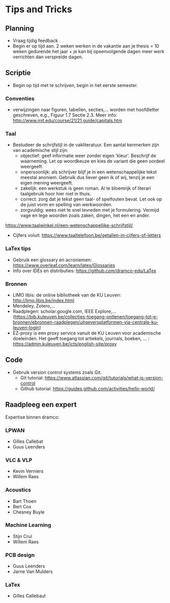 # Tips and Tricks


## Planning
- Vraag tijdig feedback
- Begin er op tijd aan. 2 weken werken in de vakantie aan je thesis = 10 weken gedurende het jaar + je kan bij opeenvolgende dagen meer werk verrichten dan verspreide dagen.

## Scriptie
- Begin op tijd met te schrijven, begin in het eerste semester.

### Conventies
- verwijzingen naar figuren, tabellen, secties,... worden met hoofdletter geschreven, e.g., Figuur 1.7 Sectie 2.3. Meer info: http://www.mit.edu/course/21/21.guide/capitals.htm

### Taal
- Bestudeer de schrijfstijl in de vakliteratuur. Een aantal kenmerken zijn van academische stijl zijn:
	- objectief: geef informatie weer zonder eigen 'kleur'. Beschrijf de waarneming. Let op woordkeuze en kies de variant die geen oordeel weergeeft.
	- onpersoonlijk: als schrijver blijf je in een wetenschappelijke tekst meestal anoniem. Gebruik dus liever geen ik of wij, tenzij je een eigen mening weergeeft.
	- zakelijk: een werkstuk is geen roman. Al te bloemrijk of literari taalgebruik hoor hier niet in thuis.
	- correct: zorg dat je tekst geen taal- of spelfouten bevat. Let ook op de juist vorm en spelling van werkwoorden.
	- zorgvuldig: wees niet te snel tevreden met je formulering. Vermijd vage en lege woorden zoals zaken, dingen, het een en ander.
  
https://www.taalwinkel.nl/een-wetenschappelijke-schrijfstijl/
- Cijfers voluit: https://www.taaltelefoon.be/getallen-in-cijfers-of-letters

### LaTex tips
- Gebruik een glossary en acroniemen: https://www.overleaf.com/learn/latex/Glossaries
- Info over IDEs en distributies: https://github.com/dramco-edu/LaTex

### Bronnen
- LIMO libis: de online bibliotheek van de KU Leuven: http://limo.libis.be/index.html
- Mendeley, Zotero,...
- Raadplegen: scholar.google.com, IEEE Explore,... (https://bib.kuleuven.be/collecties-toegang-ontlenen/toegang-tot-e-bronnen/ebronnen-raadplegen/uitgeversplatformen-via-centrale-ku-leuven-login)
- EZ-proxy is een proxy service vanuit de KU Leuven voor academische doeleinden. Het geeft toegang tot artiekels, journals, boeken, ... : https://admin.kuleuven.be/icts/english-site/proxy

## Code
- Gebruik version control systems zoals Git.
  * Git tutorial: https://www.atlassian.com/git/tutorials/what-is-version-control
  * Github tutorial: https://guides.github.com/activities/hello-world/

## Raadpleeg een expert
Expertise binnen dramco:

### LPWAN
- Gilles Callebat
- Guus Leenders

### VLC & VLP
- Kevin Verniers
- Willem Raes

### Acoustics
- Bart Thoen
- Bert Cox
- Chesney Buyle

### Machine Learning
- Stijn Crul
- Willem Raes

### PCB design
- Guus Leenders
- Jarne Van Mulders

### LaTex
- Gilles Callebaut
